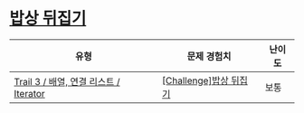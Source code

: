 # [밥상 뒤집기](https://www.codetree.ai/trails/complete/curated-cards/challenge-reverse-iterator)

|유형|문제 경험치|난이도|
|---|---|---|
|[Trail 3 / 배열, 연결 리스트 / Iterator](https://www.codetree.ai/trail-info/novice-high/)|[[Challenge]밥상 뒤집기](https://www.codetree.ai/trails/complete/curated-cards/challenge-reverse-iterator/)|보통|

